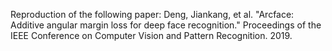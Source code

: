 Reproduction of the following paper:
Deng, Jiankang, et al. "Arcface: Additive angular margin loss for deep face recognition." Proceedings of the IEEE Conference on Computer Vision and Pattern Recognition. 2019.
